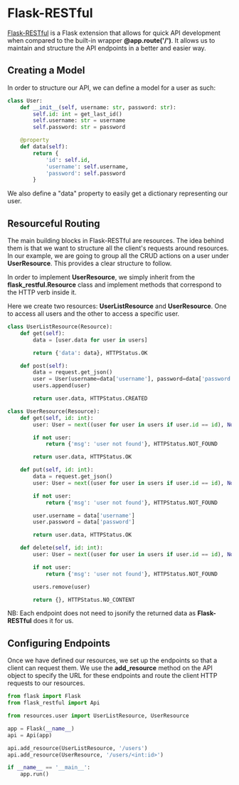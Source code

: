 # Flask-RESTful

[Flask-RESTful](https://flask-restful.readthedocs.io/en/latest/) is a Flask extension that allows for quick API development when compared to the built-in wrapper **@app.route('/')**. It allows us to maintain and structure the API endpoints in a better and easier way.

## Creating a Model

In order to structure our API, we can define a model for a user as such:

```python
class User:
    def __init__(self, username: str, password: str):
        self.id: int = get_last_id()
        self.username: str = username
        self.password: str = password

    @property
    def data(self):
        return {
            'id': self.id,
            'username': self.username,
            'password': self.password
        }
```

We also define a "data" property to easily get a dictionary representing our user.

## Resourceful Routing

The main building blocks in Flask-RESTful are resources. The idea behind them is that we want to structure all the client's requests around resources. In our example, we are going to group all the CRUD actions on a user under **UserResource**. This provides a clear structure to follow.

In order to implement **UserResource**, we simply inherit from the **flask_restful.Resource** class and implement methods that correspond to the HTTP verb inside it.

Here we create two resources: **UserListResource** and **UserResource**. One to access all users and the other to access a specific user.

```python
class UserListResource(Resource):
    def get(self):
        data = [user.data for user in users]

        return {'data': data}, HTTPStatus.OK

    def post(self):
        data = request.get_json()
        user = User(username=data['username'], password=data['password'])
        users.append(user)

        return user.data, HTTPStatus.CREATED

class UserResource(Resource):
    def get(self, id: int):
        user: User = next((user for user in users if user.id == id), None)

        if not user:
            return {'msg': 'user not found'}, HTTPStatus.NOT_FOUND

        return user.data, HTTPStatus.OK

    def put(self, id: int):
        data = request.get_json()
        user: User = next((user for user in users if user.id == id), None)

        if not user:
            return {'msg': 'user not found'}, HTTPStatus.NOT_FOUND

        user.username = data['username']
        user.password = data['password']

        return user.data, HTTPStatus.OK

    def delete(self, id: int):
        user: User = next((user for user in users if user.id == id), None)

        if not user:
            return {'msg': 'user not found'}, HTTPStatus.NOT_FOUND

        users.remove(user)

        return {}, HTTPStatus.NO_CONTENT
```

NB: Each endpoint does not need to jsonify the returned data as **Flask-RESTful** does it for us.

## Configuring Endpoints

Once we have defined our resources, we set up the endpoints so that a client can request them. We use the **add_resource** method on the API object to specify the URL for these endpoints and route the client HTTP requests to our resources.

```python
from flask import Flask
from flask_restful import Api

from resources.user import UserListResource, UserResource

app = Flask(__name__)
api = Api(app)

api.add_resource(UserListResource, '/users')
api.add_resource(UserResource, '/users/<int:id>')

if __name__ == '__main__':
    app.run()
```
